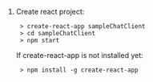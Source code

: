 1. Create react project:

		> create-react-app sampleChatClient
		> cd sampleChatClient
		> npm start
		
	If create-react-app is not installed yet:
	
		> npm install -g create-react-app

		
		